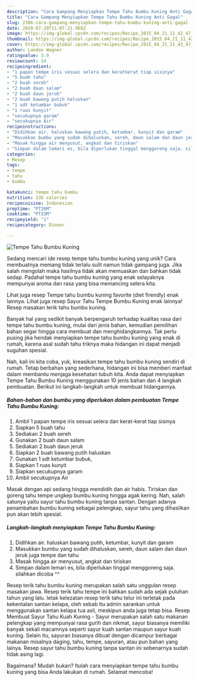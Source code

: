 ```yaml
---
description: "Cara Gampang Menyiapkan Tempe Tahu Bumbu Kuning Anti Gagal"
title: "Cara Gampang Menyiapkan Tempe Tahu Bumbu Kuning Anti Gagal"
slug: 2386-cara-gampang-menyiapkan-tempe-tahu-bumbu-kuning-anti-gagal
date: 2020-07-20T11:07:21.968Z
image: https://img-global.cpcdn.com/recipes/Recipe_2015_04_21_11_42_47_363_135f695ce576de87bf6b/751x532cq70/tempe-tahu-bumbu-kuning-foto-resep-utama.jpg
thumbnail: https://img-global.cpcdn.com/recipes/Recipe_2015_04_21_11_42_47_363_135f695ce576de87bf6b/751x532cq70/tempe-tahu-bumbu-kuning-foto-resep-utama.jpg
cover: https://img-global.cpcdn.com/recipes/Recipe_2015_04_21_11_42_47_363_135f695ce576de87bf6b/751x532cq70/tempe-tahu-bumbu-kuning-foto-resep-utama.jpg
author: Landon Wagner
ratingvalue: 3.9
reviewcount: 14
recipeingredient:
- "1 papan tempe iris sesuai selera dan keratkerat tiap sisinya"
- "5 buah tahu"
- "2 buah sereh"
- "2 buah daun salam"
- "2 buah daun jeruk"
- "2 buah bawang putih haluskan"
- "1 sdt ketumbar bubuk"
- "1 ruas kunyit"
- "secukupnya garam"
- "secukupnya Air"
recipeinstructions:
- "Didihkan air. haluskan bawang putih, ketumbar, kunyit dan garam"
- "Masukkan bumbu yang sudah dihaluskan, sereh, daun salam dan daun jeruk juga tempe dan tahu"
- "Masak hingga air menyusut, angkat dan tiriskan"
- "Simpan dalam lemari es, bila diperlukan tinggal menggoreng saja. silahkan dicoba ^^"
categories:
- Resep
tags:
- tempe
- tahu
- bumbu

katakunci: tempe tahu bumbu 
nutrition: 235 calories
recipecuisine: Indonesian
preptime: "PT26M"
cooktime: "PT33M"
recipeyield: "1"
recipecategory: Dinner

---
```



![Tempe Tahu Bumbu Kuning](https://img-global.cpcdn.com/recipes/Recipe_2015_04_21_11_42_47_363_135f695ce576de87bf6b/751x532cq70/tempe-tahu-bumbu-kuning-foto-resep-utama.jpg)

Sedang mencari ide resep tempe tahu bumbu kuning yang unik? Cara membuatnya memang tidak terlalu sulit namun tidak gampang juga. Jika salah mengolah maka hasilnya tidak akan memuaskan dan bahkan tidak sedap. Padahal tempe tahu bumbu kuning yang enak selayaknya mempunyai aroma dan rasa yang bisa memancing selera kita.

Lihat juga resep Tempe tahu bumbu kuning favorite (diet firendly) enak lainnya. Lihat juga resep Sayur Tahu Tempe Bumbu Kuning enak lainnya! Resep masakan terik tahu bumbu kuning.

Banyak hal yang sedikit banyak berpengaruh terhadap kualitas rasa dari tempe tahu bumbu kuning, mulai dari jenis bahan, kemudian pemilihan bahan segar hingga cara membuat dan menghidangkannya. Tak perlu pusing jika hendak menyiapkan tempe tahu bumbu kuning yang enak di rumah, karena asal sudah tahu triknya maka hidangan ini dapat menjadi suguhan spesial.


Nah, kali ini kita coba, yuk, kreasikan tempe tahu bumbu kuning sendiri di rumah. Tetap berbahan yang sederhana, hidangan ini bisa memberi manfaat dalam membantu menjaga kesehatan tubuh kita. Anda dapat menyiapkan Tempe Tahu Bumbu Kuning menggunakan 10 jenis bahan dan 4 langkah pembuatan. Berikut ini langkah-langkah untuk membuat hidangannya.

<!--inarticleads1-->

##### Bahan-bahan dan bumbu yang diperlukan dalam pembuatan Tempe Tahu Bumbu Kuning:

1. Ambil 1 papan tempe iris sesuai selera dan kerat-kerat tiap sisinya
1. Siapkan 5 buah tahu
1. Sediakan 2 buah sereh
1. Gunakan 2 buah daun salam
1. Sediakan 2 buah daun jeruk
1. Siapkan 2 buah bawang putih haluskan
1. Gunakan 1 sdt ketumbar bubuk,
1. Siapkan 1 ruas kunyit
1. Siapkan secukupnya garam
1. Ambil secukupnya Air


Masak dengan api sedang hingga mendidih dan air habis. Tiriskan dan goreng tahu tempe ungkep bumbu kuning hingga agak kering. Nah, salah satunya yaitu sayur tahu bumbu kuning tanpa santan. Dengan adanya penambahan bumbu kuning sebagai pelengkap, sayur tahu yang dihasilkan pun akan lebih spesial. 

<!--inarticleads2-->

##### Langkah-langkah menyiapkan Tempe Tahu Bumbu Kuning:

1. Didihkan air. haluskan bawang putih, ketumbar, kunyit dan garam
1. Masukkan bumbu yang sudah dihaluskan, sereh, daun salam dan daun jeruk juga tempe dan tahu
1. Masak hingga air menyusut, angkat dan tiriskan
1. Simpan dalam lemari es, bila diperlukan tinggal menggoreng saja. silahkan dicoba ^^


Resep terik tahu bumbu kuning merupakan salah satu unggulan resep masakan jawa. Resep terik tahu tempe ini bahkan sudah ada sejak puluhan tahun yang lalu. letak kelezatan resep terik tahu telur ini terletak pada kekentalan santan kelapa, oleh sebab itu admin sarankan untuk menggunakan santan kelapa tua asli, meskipun anda juga tetap bisa. Resep Membuat Sayur Tahu Kuah Kuning - Sayur merupakan salah satu makanan pelengkap yang mempunyai rasa gurih dan nikmat, sayur biasanya memiliki banyak sekali macamnya seperti sayur kuah santan maupun sayur kuah kuning. Selain itu, sayuran biasanya dibuat dengan dicampur berbagai makanan misalnya daging, tahu, tempe, sayuran, atau pun bahan yang lainya. Resep sayur tahu bumbu kuning tanpa santan ini sebenarnya sudah tidak asing lagi. 

Bagaimana? Mudah bukan? Itulah cara menyiapkan tempe tahu bumbu kuning yang bisa Anda lakukan di rumah. Selamat mencoba!
